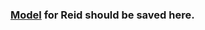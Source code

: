 ### [Model](https://drive.google.com/drive/folders/1l8bPsFpwsOTzPfXTdZvrvziG5iJkaxIP?usp=sharing) for Reid should be saved here.

